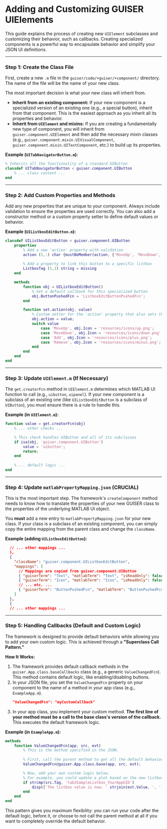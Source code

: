# Adding and Customizing GUISER UIElements

This guide explains the process of creating new `UIElement` subclasses and customizing their behavior, such as callbacks. Creating specialized components is a powerful way to encapsulate behavior and simplify your JSON UI definitions.

---

### Step 1: Create the Class File

First, create a new `.m` file in the `guiser/code/+guiser/+component/` directory. The name of the file will be the name of your new class.

The most important decision is what your new class will inherit from.
* **Inherit from an existing component:** If your new component is a specialized version of an existing one (e.g., a special button), inherit from that component. This is the easiest approach as you inherit all its properties and behavior.
* **Inherit from `UIElement` and mixins:** If you are creating a fundamentally new type of component, you will inherit from `guiser.component.UIElement` and then add the necessary mixin classes (e.g., `guiser.component.mixin.UIVisualComponent`, `guiser.component.mixin.UITextComponent`, etc.) to build up its properties.

**Example (`UITabNavigatorButton.m`):**
```matlab
% Inherits all the functionality of a standard UIButton
classdef UITabNavigatorButton < guiser.component.UIButton
    % ... class content ...
end
````

-----

### Step 2: Add Custom Properties and Methods

Add any new properties that are unique to your component. Always include validation to ensure the properties are used correctly. You can also add a constructor method or a custom property setter to define default values or behavior.

**Example (`UIListboxEditButton.m`):**

```matlab
classdef UIListboxEditButton < guiser.component.UIButton
    properties
        % Add a new 'action' property with validation
        action (1,:) char {mustBeMember(action, {'MoveUp', 'MoveDown', 'Add', 'Remove'})} = 'Add'
        
        % Add a property to link this button to a specific listbox
        ListboxTag (1,1) string = missing
    end

    methods
        function obj = UIListboxEditButton()
            % Set a default callback for this specialized button
            obj.ButtonPushedFcn = 'ListboxEditButtonPushedFcn';
        end

        function set.action(obj, value)
            % Custom setter for the 'action' property that also sets the icon
            obj.action = value;
            switch value
                case 'MoveUp', obj.Icon = 'resources/icons/up.png';
                case 'MoveDown', obj.Icon = 'resources/icons/down.png';
                case 'Add', obj.Icon = 'resources/icons/plus.png';
                case 'Remove', obj.Icon = 'resources/icons/minus.png';
            end
        end
    end
end
```

-----

### Step 3: Update `UIElement.m` (If Necessary)

The `get.creatorFcn` method in `UIElement.m` determines which MATLAB UI function to call (e.g., `uibutton`, `uipanel`). If your new component is a subclass of an existing one (like `UIListboxEditButton` is a subclass of `UIButton`), you must ensure there is a rule to handle this.

**Example (in `UIElement.m`):**

```matlab
function value = get.creatorFcn(obj)
    % ... other checks ...

    % This check handles UIButton and all of its subclasses
    if isa(obj, 'guiser.component.UIButton')
        value = 'uibutton';
        return;
    end
    
    % ... default logic ...
end
```

-----

### Step 4: Update `matlabPropertyMapping.json` (CRUCIAL)

This is the most important step. The framework's `createComponent` method needs to know how to translate the properties of your new GUISER class to the properties of the underlying MATLAB UI object.

You **must** add a new entry to `matlabPropertyMapping.json` for your new class. If your class is a subclass of an existing component, you can simply copy the entire mapping from the parent class and change the `className`.

**Example (adding `UIListboxEditButton`):**

```json
  // ... other mappings ...
  },
  {
    "className": "guiser.component.UIListboxEditButton",
    "mappings": [
      // Mappings are copied from guiser.component.UIButton
      { "guiserTerm": "Text", "matlabTerm": "Text", "isReadOnly": false, "isPostBuild": false },
      { "guiserTerm": "Icon", "matlabTerm": "Icon", "isReadOnly": false, "isPostBuild": false },
      // ... etc. ...
      { "guiserTerm": "ButtonPushedFcn", "matlabTerm": "ButtonPushedFcn", "isReadOnly": false, "isPostBuild": false }
    ]
  },
  {
  // ... other mappings ...
```

-----

### Step 5: Handling Callbacks (Default and Custom Logic)

The framework is designed to provide default behaviors while allowing you to add your own custom logic. This is achieved through a **"Superclass Call Pattern."**

**How It Works:**

1.  The framework provides default callback methods in the `guiser.App.class.baseCallbacks` class (e.g., a generic `ValueChangedFcn`). This method contains default logic, like enabling/disabling buttons.
2.  In your JSON file, you set the `ValueChangedFcn` property on your component to the name of a method in *your* app class (e.g., `ExampleApp.m`).
    ```json
    "ValueChangedFcn": "myCustomCallback"
    ```
3.  In your app class, you implement your custom method. **The first line of your method must be a call to the base class's version of the callback.** This executes the default framework logic.

**Example (in `ExampleApp.m`):**

```matlab
methods
    function ValueChangedFcn(app, src, evt)
        % This is the method specified in the JSON.
        
        % First, call the parent method to get all the default behavior.
        ValueChangedFcn@guiser.App.class.base(app, src, evt);

        % Now, add your own custom logic below.
        % For example, you could update a plot based on the new listbox selection.
        if strcmp(src.Tag, 'tab3SampleListbox_YourAppUID')
            disp(['The listbox value is now: ' strjoin(evt.Value, ', ')]);
        end
    end
end
```

This pattern gives you maximum flexibility: you can run your code after the default logic, before it, or choose to not call the parent method at all if you want to completely override the default behavior.

